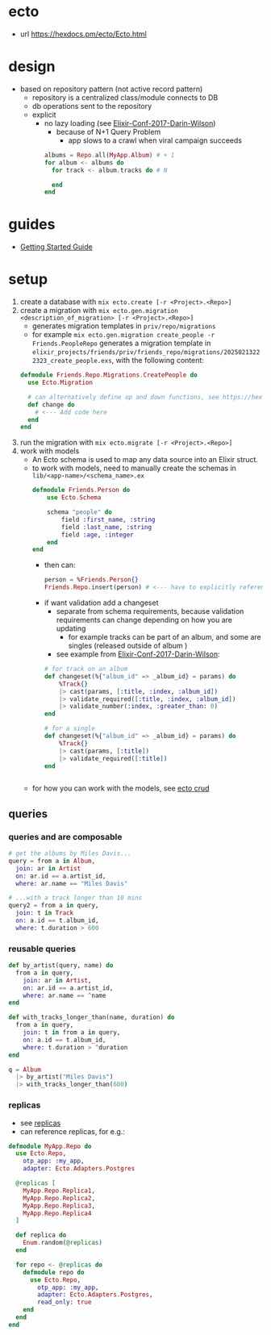 # ecto

- url https://hexdocs.pm/ecto/Ecto.html

# design
- based on repository pattern (not active record pattern)
  - repository is a centralized class/module connects to DB
  - db operations sent to the repository
  - explicit
    - no lazy loading (see [Elixir-Conf-2017-Darin-Wilson](https://www.youtube.com/watch?v=YQxopjai0CU&start=455))
      - because of N+1 Query Problem
        - app slows to a crawl when viral campaign succeeds
      ```elixir
      albums = Repo.all(MyApp.Album) # + 1
      for album <- albums do
        for track <- album.tracks do # N

        end
      end
      ```

# guides
- [Getting Started Guide](https://hexdocs.pm/ecto/getting-started.html)

# setup
1. create a database with `mix ecto.create [-r <Project>.<Repo>]`
2. create a migration with `mix ecto.gen.migration <description_of_migration> [-r <Project>.<Repo>]`
    - generates migration templates in `priv/repo/migrations`
    - for example `mix ecto.gen.migration create_people -r Friends.PeopleRepo` generates a migration template in
    `elixir_projects/friends/priv/friends_repo/migrations/20250213222323_create_people.exs`, with the following content:
    ```elixir
    defmodule Friends.Repo.Migrations.CreatePeople do
      use Ecto.Migration

      # can alternatively define up and down functions, see https://hexdocs.pm/ecto_sql/Ecto.Migration.html#module-change
      def change do
        # <--- Add code here
      end
    end
    ```
3. run the migration with `mix ecto.migrate [-r <Project>.<Repo>]`
4. work with models
    - An Ecto schema is used to map any data source into an Elixir struct.
    - to work with models, need to manually create the schemas in `lib/<app-name>/<schema_name>.ex`
        ```elixir
        defmodule Friends.Person do
            use Ecto.Schema

            schema "people" do
                field :first_name, :string
                field :last_name, :string
                field :age, :integer
            end
        end
        ```
        - then can:
          ```elixir
          person = %Friends.Person{}
          Friends.Repo.insert(person) # <--- have to explicitly reference the repo (no lazy loading)
          ```
        - if want validation add a changeset
          - separate from schema requirements, because validation requirements can change depending on how you are
          updating
            - for example tracks can be part of an album, and some are singles (released outside of album )
          - see example from [Elixir-Conf-2017-Darin-Wilson](https://www.youtube.com/watch?v=YQxopjai0CU&start=455):
          ```elixir
          # for track on an album
          def changeset(%{"album_id" => _album_id} = params) do
              %Track{}
              |> cast(params, [:title, :index, :album_id])
              |> validate_required([:title, :index, :album_id])
              |> validate_number(:index, :greater_than: 0)
          end

          # for a single
          def changeset(%{"album_id" => _album_id} = params) do
              %Track{}
              |> cast(params, [:title])
              |> validate_required([:title])
          end
        ```
    - for how you can work with the models, see [ecto crud](https://hexdocs.pm/ecto/crud.html)

## queries
### queries and are composable
```elixir
# get the albums by Miles Davis...
query = from a in Album,
  join: ar in Artist
  on: ar.id == a.artist_id,
  where: ar.name == "Miles Davis"

# ...with a track longer than 10 mins
query2 = from a in query,
  join: t in Track
  on: a.id == t.album_id,
  where: t.duration > 600
```

### reusable queries
```elixir
def by_artist(query, name) do
  from a in query,
    join: ar in Artist,
    on: ar.id == a.artist_id,
    where: ar.name == ^name
end

def with_tracks_longer_than(name, duration) do
  from a in query,
    join: t in from a in query,
    on: a.id == t.album_id,
    where: t.duration > ^duration
end

q = Album
  |> by_artist("Miles Davis")
  |> with_tracks_longer_than(600)
```

### replicas
- see [replicas](https://hexdocs.pm/ecto/replicas-and-dynamic-repositories.html)
- can reference replicas, for e.g.:
```elixir
defmodule MyApp.Repo do
  use Ecto.Repo,
    otp_app: :my_app,
    adapter: Ecto.Adapters.Postgres

  @replicas [
    MyApp.Repo.Replica1,
    MyApp.Repo.Replica2,
    MyApp.Repo.Replica3,
    MyApp.Repo.Replica4
  ]

  def replica do
    Enum.random(@replicas)
  end

  for repo <- @replicas do
    defmodule repo do
      use Ecto.Repo,
        otp_app: :my_app,
        adapter: Ecto.Adapters.Postgres,
        read_only: true
    end
  end
end
```
